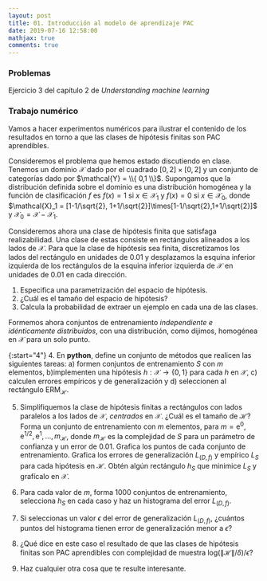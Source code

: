 ```yaml
---
layout: post
title: 01. Introducción al modelo de aprendizaje PAC
date: 2019-07-16 12:58:00
mathjax: true
comments: true
---
```



### Problemas
Ejercicio 3 del capítulo 2 de *Understanding machine learning*


### Trabajo numérico
Vamos a hacer experimentos numéricos para ilustrar el contenido de los resultados en torno a que las clases de hipótesis finitas son PAC aprendibles.

Consideremos el problema que hemos estado discutiendo en clase. Tenemos un dominio $\mathcal{X}$ dado por el cuadrado $[0,2]\times[0,2]$ y un conjunto de categorías dado por $\mathcal{Y} = \\{ 0,1 \\}$. Supongamos que la distribución definida sobre el dominio es una distribución homogénea y la función de clasificación $f$ es $f(x) = 1$ si $x\in\mathcal{X}_1$ y $f(x)=0$ si $x\in\mathcal{X}_0$, donde $\mathcal{X}_1 =  [1-1/\sqrt{2}, 1+1/\sqrt{2}]\times[1-1/\sqrt{2},1+1/\sqrt{2}]$ y $\mathcal{X}_0 = \mathcal{X}-\mathcal{X}_1$.

Consideremos ahora una clase de hipótesis finita que satisfaga realizabilidad. Una clase de estas consiste en rectángulos alineados a los lados de $\mathcal{X}$. Para que la clase de hipótesis sea finita, discretizamos los lados del rectángulo en unidades de 0.01 y desplazamos la esquina inferior izquierda de los rectángulos de la esquina inferior izquierda de $\mathcal{X}$ en unidades de 0.01 en cada dirección.

1. Especifica una parametrización del espacio de hipótesis.
2. ¿Cuál es el tamaño del espacio de hipótesis?
3. Calcula la probabilidad de extraer un ejemplo en cada una de las clases.

Formemos ahora conjuntos de entrenamiento *independiente e idénticamente distribuidos*, con una distribución, como dijimos, homogénea en $\mathcal{X}$ para un solo punto.

{:start="4"}
4. En **python**, define un conjunto de métodos que realicen las siguientes tareas: a) formen conjuntos de entrenamiento $S$ con $m$ elementos, b)implementen una hipótesis $h:\mathcal{X}\rightarrow\{0,1\}$ para cada $h$ en $\mathcal{X}$, c) calculen errores empíricos y de generalización y d) seleccionen al rectángulo $\text{ERM}_{\mathcal{H}}$.

5. Simplifiquemos la clase de hipótesis finitas a rectángulos con lados paralelos a los lados de $\mathcal{X}$, *centrados* en $\mathcal{X}$. ¿Cuál es el tamaño de $\mathcal{H}$? Forma un conjunto de entrenamiento con $m$ elementos, para $m = \text{e}^0, \text{e}^{1/2},\text{e}^1, \ldots,m_{\mathcal{H}}$, donde $m_{\mathcal{H}}$ es la complejidad de $S$ para un parámetro de confianza y un error de 0.01. Grafica los puntos de cada conjunto de entrenamiento. Grafica los errores de generalización $L_{(D,f)}$ y empírico $L_S$ para cada hipótesis en $\mathcal{H}$. Obtén algún rectángulo $h_S$ que minimice $L_S$ y grafícalo en $\mathcal{X}$.

6. Para cada valor de $m$, forma 1000 conjuntos de entrenamiento, selecciona $h_S$ en cada caso y haz un histograma del error $L_{(D,f)}$.

7. Si seleccionas un valor $\epsilon$ del error de generalización $L_{(D,f)}$, ¿cuántos puntos del histograma tienen error de generalización menor a $\epsilon$?

8. ¿Qué dice en este caso el resultado de que las clases de hipótesis finitas son PAC aprendibles con complejidad de muestra $\text{log}(\|\mathcal{H}\|/\delta)/\epsilon$?

9. Haz cualquier otra cosa que te resulte interesante.
